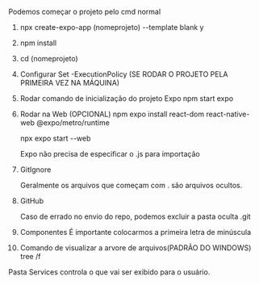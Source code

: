 Podemos começar o projeto pelo cmd normal

1. npx create-expo-app (nomeprojeto) --template blank
    y

2. npm install

3. cd (nomeprojeto)

4. Configurar Set -ExecutionPolicy (SE RODAR O PROJETO PELA PRIMEIRA VEZ NA MÁQUINA)
    
5. Rodar comando de inicialização do projeto Expo
    npm start expo

6. Rodar na Web (OPCIONAL)
    npm expo install react-dom react-native-web @expo/metro/runtime

    npx expo start --web

    Expo não precisa de especificar o .js para importação

7. GitIgnore

    Geralmente os arquivos que começam com . são arquivos ocultos.

8. GitHub

    Caso de errado no envio do repo, podemos excluir a pasta oculta .git    


9. Componentes
    É importante colocarmos a primeira letra de minúscula

10. Comando de visualizar a arvore de arquivos(PADRÃO DO WINDOWS)
    tree /f



Pasta Services controla o que vai ser exibido para o usuário.

